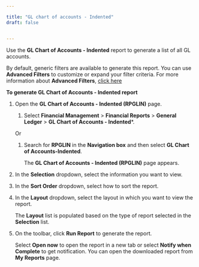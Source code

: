 ```yaml
---

title: "GL chart of accounts - Indented"
draft: false


---
```


Use the **GL Chart of Accounts - Indented** report to generate a list of all GL accounts.

By default, generic filters are available to generate this report. You can use **Advanced Filters** to customize or expand your filter criteria. For more information about **Advanced Filters**, [click here]()

**To generate GL Chart of Accounts - Indented report**

1.  Open the **GL Chart of Accounts - Indented (RPGLIN)** page.

    1.  Select **Financial Management** \> **Financial Reports** \> **General Ledger** \> **GL Chart of Accounts - Indented***.

    Or

    1.  Search for **RPGLIN** in the **Navigation box** and then select **GL Chart of Accounts-Indented**.

        The **GL Chart of Accounts - Indented (RPGLIN)** page appears.

2.  In the **Selection** dropdown, select the information you want to view.

3.  In the **Sort Order** dropdown, select how to sort the report.

4.  In the **Layout** dropdown, select the layout in which you want to view the report.

    The **Layout** list is populated based on the type of report selected in the **Selection** list.

5.  On the toolbar, click **Run Report** to generate the report.

    Select **Open now** to open the report in a new tab or select **Notify when Complete** to get notification. You can open the downloaded report from **My Reports** page.